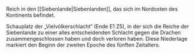 Reich in den [[Siebenlande|Siebenlanden]], das sich im Nordosten des Kontinents befindet. 

Schauplatz der „Vielvölkerschlacht“ (Ende E1 Z5), in der sich die Reiche der Siebenlande zu einer alles entscheidenden Schlacht gegen die Drachen zusammengeschlossen haben und doch verloren haben. Diese Niederlage markiert den Beginn der zweiten Epoche des fünften Zeitalters.